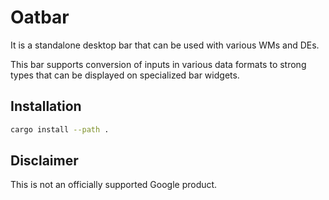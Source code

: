 # Oatbar

It is a standalone desktop bar that can be used with various WMs and DEs.

This bar supports conversion of inputs in various data formats to strong types that can be displayed on specialized bar widgets.

## Installation

```sh
cargo install --path .
```

## Disclaimer

This is not an officially supported Google product.
